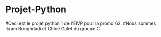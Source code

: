 # Projet-Python
#Ceci est le projet python 1 de l'EIVP pour la promo 62.
#Nous sommes Ikram Boughdadi et Chloé Galet du groupe C.
